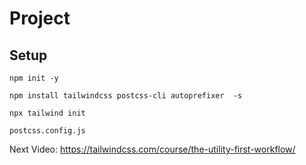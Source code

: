 # Project

## Setup

`npm init -y`

`npm install tailwindcss postcss-cli autoprefixer  -s`

`npx tailwind init`

`postcss.config.js`




Next Video: https://tailwindcss.com/course/the-utility-first-workflow/